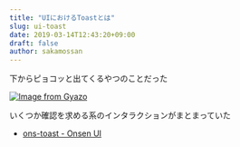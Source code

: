 ```yaml
---
title: "UIにおけるToastとは"
slug: ui-toast
date: 2019-03-14T12:43:20+09:00
draft: false
author: sakamossan
---
```


下からピョコッと出てくるやつのことだった

[![Image from Gyazo](https://i.gyazo.com/c04d1d763e4cbf215dc5abbea3594f27.gif)](https://gyazo.com/c04d1d763e4cbf215dc5abbea3594f27)

いくつか確認を求める系のインタラクションがまとまっていた

- [ons-toast - Onsen UI](https://ja.onsen.io/v2/api/angular2/ons-toast.html)
